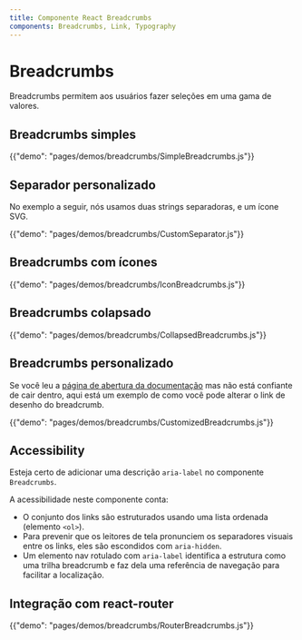 ```yaml
---
title: Componente React Breadcrumbs
components: Breadcrumbs, Link, Typography
---
```

# Breadcrumbs

<p class="description">Breadcrumbs permitem aos usuários fazer seleções em uma gama de valores.</p>

## Breadcrumbs simples

{{"demo": "pages/demos/breadcrumbs/SimpleBreadcrumbs.js"}}

## Separador personalizado

No exemplo a seguir, nós usamos duas strings separadoras, e um ícone SVG.

{{"demo": "pages/demos/breadcrumbs/CustomSeparator.js"}}

## Breadcrumbs com ícones

{{"demo": "pages/demos/breadcrumbs/IconBreadcrumbs.js"}}

## Breadcrumbs colapsado

{{"demo": "pages/demos/breadcrumbs/CollapsedBreadcrumbs.js"}}

## Breadcrumbs personalizado

Se você leu a [página de abertura da documentação](/customization/overrides/) mas não está confiante de cair dentro, aqui está um exemplo de como você pode alterar o link de desenho do breadcrumb.

{{"demo": "pages/demos/breadcrumbs/CustomizedBreadcrumbs.js"}}

## Accessibility

Esteja certo de adicionar uma descrição `aria-label` no componente `Breadcrumbs`.

A acessibilidade neste componente conta:

- O conjunto dos links são estruturados usando uma lista ordenada (elemento `<ol>`).
- Para prevenir que os leitores de tela pronunciem os separadores visuais entre os links, eles são escondidos com `aria-hidden`.
- Um elemento nav rotulado com `aria-label` identifica a estrutura como uma trilha breadcrumb e faz dela uma referência de navegação para facilitar a localização.

## Integração com react-router

{{"demo": "pages/demos/breadcrumbs/RouterBreadcrumbs.js"}}